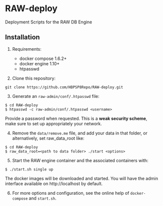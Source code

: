 # RAW-deploy
Deployment Scripts for the RAW DB Engine

## Installation

1. Requirements:
   * docker compose 1.6.2+
   * docker engine 1.10+
   * htpasswd

2. Clone this repository:
  ```!sh
  git clone https://github.com/HBPSP8Repo/RAW-deploy.git
  ```

3. Generate an ```raw-admin/conf/.htpasswd``` file:
  ```!sh
  $ cd RAW-deploy
  $ htpasswd -c raw-admin/conf/.htpasswd <username>
  ```
  
  Provide a password when requested. This is a **weak security scheme**, make sure to set up appropriately your network.

4. Remove the ```data/remove.me``` file, and add your data in that folder, or alternatively, set raw_data_root like:
  ```!sh
  $ cd RAW-deploy
  $ raw_data_root=<path to data folder> ./start <options>
  ```

5. Start the RAW engine container and the associated containers with:
  ```!sh
  $ ./start.sh single up
  ```
  The docker images will be downloaded and started. You will have the admin interface available on http://localhost by default.

6. For more options and configuration, see the online help of ```docker-compose``` and ```start.sh```.
